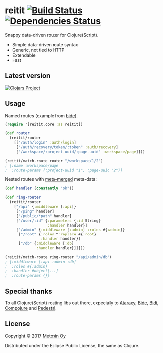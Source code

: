 # reitit [![Build Status](https://travis-ci.org/metosin/reitit.svg?branch=master)](https://travis-ci.org/metosin/reitit) [![Dependencies Status](https://jarkeeper.com/metosin/reitit/status.svg)](https://jarkeeper.com/metosin/reitit)

Snappy data-driven router for Clojure(Script).

* Simple data-driven route syntax
* Generic, not tied to HTTP
* Extendable
* Fast

## Latest version

[![Clojars Project](http://clojars.org/metosin/reitit/latest-version.svg)](http://clojars.org/metosin/reitit)

## Usage

Named routes (example from [bide](https://github.com/funcool/bide#why-another-routing-library)).

```clj
(require '[reitit.core :as reitit])

(def router
  (reitit/router
    [["/auth/login" :auth/login]
     ["/auth/recovery/token/:token" :auth/recovery]
     ["/workspace/:project-uuid/:page-uuid" :workspace/page]]))

(reitit/match-route router "/workspace/1/2")
; {:name :workspace/page
;  :route-params {:project-uuid "1", :page-uuid "2"}}
```

Nested routes with [meta-merged](https://github.com/weavejester/meta-merge) meta-data:

```clj
(def handler (constantly "ok"))

(def ring-router
  (reitit/router
    ["/api" {:middleware [:api]}
     ["/ping" handler]
     ["/public/*path" handler]
     ["/user/:id" {:parameters {:id String}
                   :handler handler}]
     ["/admin" {:middleware [:admin] :roles #{:admin}}
      ["/root" {:roles ^:replace #{:root}
                :handler handler}]
      ["/db" {:middleware [:db]
              :handler handler}]]]))

(reitit/match-route ring-router "/api/admin/db")
; {:middleware [:api :admin :db]
;  :roles #{:admin}
;  :handler #object[...]
;  :route-params {}}
```

## Special thanks

To all Clojure(Script) routing libs out there, expecially to
[Ataraxy](https://github.com/weavejester/ataraxy), [Bide](https://github.com/funcool/bide), [Bidi](https://github.com/juxt/bidi), [Compojure](https://github.com/weavejester/compojure) and
[Pedestal](https://github.com/pedestal/pedestal/tree/master/route).

## License

Copyright © 2017 [Metosin Oy](http://www.metosin.fi)

Distributed under the Eclipse Public License, the same as Clojure.
